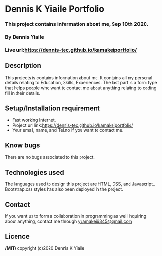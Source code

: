 # Dennis K Yiaile Portfolio
### This project contains information about me, Sep 10th 2020.

### By **Dennis Yiaile**

### Live url:https://dennis-tec.github.io/kamakeiportfolio/

## Description
This projects is contains information about me. It contains all my personal details relating to Education, Skills, Experiences. The last part is a form type that helps people who want to contact me about anything relating to coding fill in their details.

## Setup/Installation requirement
* Fast working Internet.
* Project url link:https://dennis-tec.github.io/kamakeiportfolio/
* Your email, name, and Tel.no if you want to contact me.

## Know bugs
There are no bugs associated to this project.

## Technologies used
The languages used to design this project are HTML, CSS, and Javascript.. Bootstrap.css styles has also been deployed in the project.

## Contact
If you want us to form a collaboration in programming as well inquiring about anything, contact me through ykamakei6345@gmail.com

## Licence

**/MIT/**
copyright (c)2020 Dennis K Yiaile
